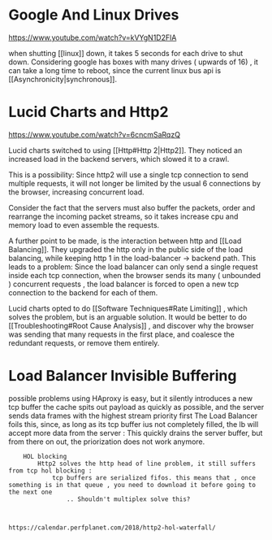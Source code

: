 
# Google And Linux Drives

https://www.youtube.com/watch?v=kVYgN1D2FlA


when  shutting [[linux]] down, it takes 5 seconds for each drive to shut down. Considering google has boxes with many drives ( upwards of 16) , it can take a long time to reboot, since the current linux bus api is [[Asynchronicity|synchronous]]. 





# Lucid Charts and Http2


https://www.youtube.com/watch?v=6cncmSaRqzQ

Lucid charts switched to using [[Http#Http 2|Http2]]. They noticed an increased load in the backend servers, which slowed it to a crawl. 

This is a possibility: Since http2 will use a single tcp connection to send multiple requests, it will not longer be limited by the usual 6 connections by the browser, increasing concurrent load. 

Consider the fact that the servers must also buffer the packets, order and rearrange the incoming packet streams, so it takes increase cpu and memory load to even assemble the requests.

A further point to be made, is the interaction between http and [[Load Balancing]]. They upgraded the http only in the public side of the load balancing, while keeping http 1 in the load-balancer -> backend path.
This leads to a problem: Since the  load balancer can only send a single request inside each tcp connection, when the browser sends its many ( unbounded ) concurrent requests , the load balancer is forced to open a new tcp connection to the backend for each of them. 

Lucid charts opted to do [[Software Techniques#Rate Limiting]] , which solves the problem, but is an arguable solution. It would be better to do [[Troubleshooting#Root Cause Analysis]] , and discover why the browser was sending that many requests in the first place, and coalesce the redundant requests, or remove them entirely. 



# Load Balancer Invisible Buffering


possible problems
        using HAproxy is easy, but it silently introduces a new tcp buffer
            the cache spits out payload as quickly as possible, and the server sends data frames with the highest stream priority first
                The Load Balancer foils this, since, as long as its tcp buffer ius not completely filled, the lb will accept more data from the server : This quickly drains the server buffer, but from there on out, the priorization does not work anymore.

        HOL blocking
            Http2 solves the http head of line problem, it still suffers from tcp hol blocking : 
                tcp buffers are serialized fifos. this means that , once something is in that queue , you need to download it before going to the next one
                    .. Shouldn't multiplex solve this? 
    


    https://calendar.perfplanet.com/2018/http2-hol-waterfall/
